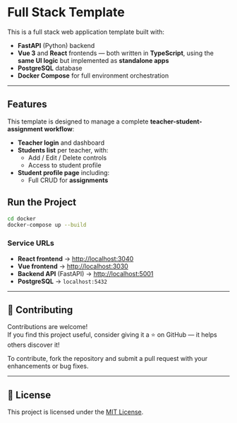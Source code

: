 # Full Stack Template

This is a full stack web application template built with:

- **FastAPI** (Python) backend
- **Vue 3** and **React** frontends — both written in **TypeScript**, using the **same UI logic** but implemented as **standalone apps**
- **PostgreSQL** database
- **Docker Compose** for full environment orchestration

---

## Features

This template is designed to manage a complete **teacher-student-assignment workflow**:

- **Teacher login** and dashboard
- **Students list** per teacher, with:
  - Add / Edit / Delete controls
  - Access to student profile
- **Student profile page** including:
  - Full CRUD for **assignments**

## Run the Project
```bash
cd docker
docker-compose up --build
```

### Service URLs

- **React frontend** → [http://localhost:3040](http://localhost:3040)  
- **Vue frontend** → [http://localhost:3030](http://localhost:3030)  
- **Backend API** (FastAPI) → [http://localhost:5001](http://localhost:5001)  
- **PostgreSQL** → `localhost:5432`


---

## 🤝 Contributing

Contributions are welcome!  
If you find this project useful, consider giving it a ⭐ on GitHub — it helps others discover it!

To contribute, fork the repository and submit a pull request with your enhancements or bug fixes.

---

## 📄 License

This project is licensed under the [MIT License](./LICENSE).
